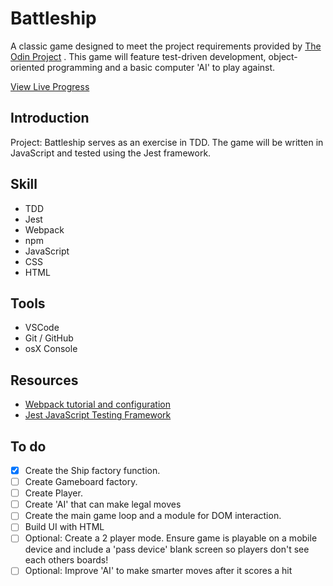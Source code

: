 # Battleship

A classic game designed to meet the project requirements provided by [The Odin Project](https://www.theodinproject.com) . This game will feature test-driven development, object-oriented programming and a basic computer 'AI' to play against.

[View Live Progress](https://jdelles.github.io/battleship/)

## Introduction

Project: Battleship serves as an exercise in TDD. The game will be written in JavaScript and tested using the Jest framework.

## Skill

-   TDD
-   Jest
-   Webpack
-   npm
-   JavaScript
-   CSS
-   HTML

## Tools

-   VSCode
-   Git / GitHub
-   osX Console

## Resources

-   [Webpack tutorial and configuration](https://webpack.js.org/guides/getting-started/#using-a-configuration)
-   [Jest JavaScript Testing Framework](https://jestjs.io/)

## To do

-   [x] Create the Ship factory function.
-   [ ] Create Gameboard factory.
-   [ ] Create Player.
-   [ ] Create 'AI' that can make legal moves
-   [ ] Create the main game loop and a module for DOM interaction.
-   [ ] Build UI with HTML
-   [ ] Optional: Create a 2 player mode. Ensure game is playable on a mobile device and include a 'pass device' blank screen so players don't see each others boards!
-   [ ] Optional: Improve 'AI' to make smarter moves after it scores a hit
